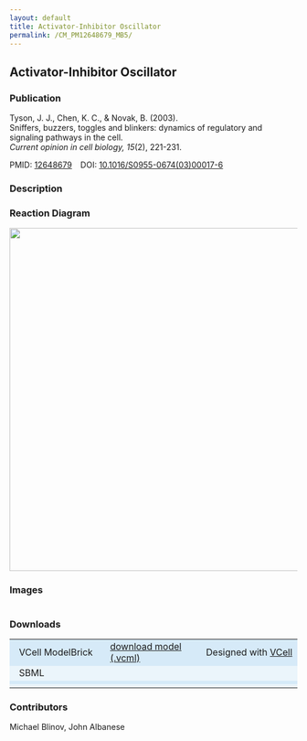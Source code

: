 ```yaml
---
layout: default
title: Activator-Inhibitor Oscillator
permalink: /CM_PM12648679_MB5/
---
```


## Activator-Inhibitor Oscillator
### Publication

Tyson, J. J., Chen, K. C., & Novak, B. (2003). <br />
Sniffers, buzzers, toggles and blinkers: dynamics of regulatory and signaling pathways in the cell. <br />
<i>Current opinion in cell biology, 15</i>(2), 221-231.

PMID:  [12648679](https://www.ncbi.nlm.nih.gov/pubmed/12648679) &ensp; DOI: [10.1016/S0955-0674(03)00017-6](https://doi.org/10.1016/S0955-0674(03)00017-6)

### Description


### Reaction Diagram
<img src="https://vcellapi.cam.uchc.edu/biomodel/172838519/diagram" width="600"/>

### Images

 <table><!-- 
 <td align="center" width="33%"> <a href="http://modelbricks.org/images/SBGNfiles/LinearSBGN.PNG"><img src="/images/SBGNfiles/LinearSBGN.PNG" width="300"/></a></td>
 <td align="center" width="33%"><a href="http://modelbricks.org/images/publications/LinearResponse.png"><img src="/images/publications/LinearResponse.png" width="175"/></a></td>
 <tr>
  <td align="center"> SBGN visualization</td>
  <td align="center"> Publication: Simulation</td>
 </tr>-->
 </table>
 
### Downloads

<center>
 <table width="100%">
  <td width="33%" bgcolor="#D6EAF8">&nbsp; VCell ModelBrick </td>
  <td width="33%" bgcolor="#D6EAF8"><a href="https://vcellapi.cam.uchc.edu/biomodel/172838519/biomodel.vcml" type="application/vcml+xml" download="VCBioModel_172838519.vcml">download model (.vcml)</a></td>
  <td width="33%" bgcolor="#D6EAF8"> Designed with <a href="http://vcell.org"> VCell</a></td>
  <tr>
   <td bgcolor="#EBF5FB">&nbsp; SBML </td>
   <td bgcolor="#EBF5FB"><!--<a href="/modelbricks/SBGNexecutablefiles/CM_PM12648679_MB1.xml">CM_PM12648679_MB1.xml</a>--></td>
   <td bgcolor="#EBF5FB"> <!--Exported from <a href="http://vcell.org"> VCell</a>--></td>
  </tr>
  <tr>
   <td bgcolor="#D6EAF8"><!--&nbsp; GraphML--> </td>
   <td bgcolor="#D6EAF8"><!--<a href="/modelbricks/SBGNexecutablefiles/CM_PM12648679_MB1.graphml">CM_PM12648679_MB1.graphml</a>--></td>
   <td bgcolor="#D6EAF8"><!-- Designed with <a href="https://www.yworks.com/yed">yED</a>--></td>
  </tr>
  <tr>
   <td bgcolor="#EBF5FB"><!--&nbsp; SBGN-ML--> </td>
   <td bgcolor="#EBF5FB"><!--<a href="/modelbricks/SBGNexecutablefiles/CM_PM25628036_MB1.sbgn">CM_PM25628036_MB1.sbgn</a>--></td>
   <td bgcolor="#EBF5FB"><!-- Converted with <a href="https://github.com/sbgn/ySBGN">ySBGN</a>--></td>
  </tr>
 </table>
</center>

### Contributors

Michael Blinov, John Albanese



